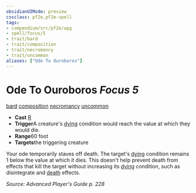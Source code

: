 ```yaml
---
obsidianUIMode: preview
cssclass: pf2e,pf2e-spell
tags:
- compendium/src/pf2e/apg
- spell/focus/5
- trait/bard
- trait/composition
- trait/necromancy
- trait/uncommon
aliases: ["Ode To Ouroboros"]
---
```

# Ode To Ouroboros *Focus 5*   
[bard](../../Rules/traits/bard.md)  [composition](../../Rules/traits/composition.md)  [necromancy](../../Rules/traits/necromancy.md)  [uncommon](../../Rules/traits/uncommon.md)  

- **Cast** [R](../../Rules/core-rulebook/chapter-9-playing-the-game.md#Actions "Reaction") 
- **Trigger**A creature's [dying](../../Rules/conditions.md#Dying) condition would reach the value at which they would die.
- **Range**60 foot
- **Targets**the triggering creature

Your ode temporarily staves off death. The target's [dying](../../Rules/conditions.md#Dying) condition remains 1 below the value at which it dies. This doesn't help prevent death from effects that kill the target without increasing its [dying](../../Rules/conditions.md#Dying) condition, such as disintegrate and [death](../../Rules/traits/death.md) effects.

*Source: Advanced Player's Guide p. 228*